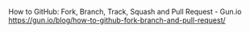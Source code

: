 
How to GitHub: Fork, Branch, Track, Squash and Pull Request - Gun.io
 https://gun.io/blog/how-to-github-fork-branch-and-pull-request/

